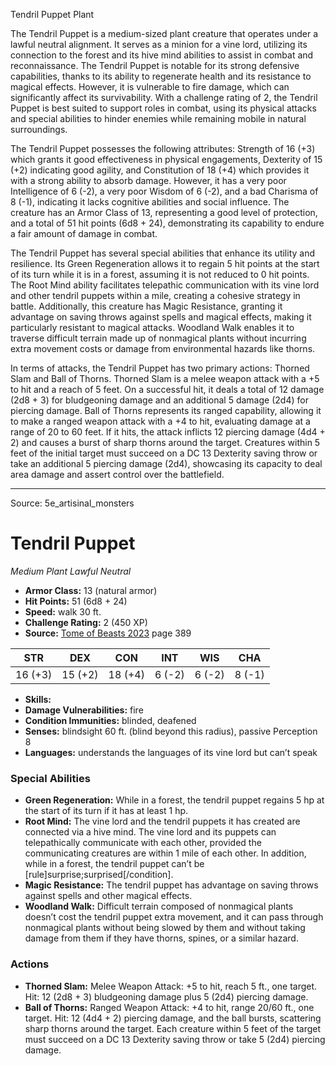 <MonsterName/>Tendril Puppet</MonsterName>
<CreatureType/>Plant</CreatureType>

<summary>The Tendril Puppet is a medium-sized plant creature that operates under a lawful neutral alignment. It serves as a minion for a vine lord, utilizing its connection to the forest and its hive mind abilities to assist in combat and reconnaissance. The Tendril Puppet is notable for its strong defensive capabilities, thanks to its ability to regenerate health and its resistance to magical effects. However, it is vulnerable to fire damage, which can significantly affect its survivability. With a challenge rating of 2, the Tendril Puppet is best suited to support roles in combat, using its physical attacks and special abilities to hinder enemies while remaining mobile in natural surroundings.</summary>

<detail>

The Tendril Puppet possesses the following attributes: Strength of 16 (+3) which grants it good effectiveness in physical engagements, Dexterity of 15 (+2) indicating good agility, and Constitution of 18 (+4) which provides it with a strong ability to absorb damage. However, it has a very poor Intelligence of 6 (-2), a very poor Wisdom of 6 (-2), and a bad Charisma of 8 (-1), indicating it lacks cognitive abilities and social influence. The creature has an Armor Class of 13, representing a good level of protection, and a total of 51 hit points (6d8 + 24), demonstrating its capability to endure a fair amount of damage in combat.

The Tendril Puppet has several special abilities that enhance its utility and resilience. Its Green Regeneration allows it to regain 5 hit points at the start of its turn while it is in a forest, assuming it is not reduced to 0 hit points. The Root Mind ability facilitates telepathic communication with its vine lord and other tendril puppets within a mile, creating a cohesive strategy in battle. Additionally, this creature has Magic Resistance, granting it advantage on saving throws against spells and magical effects, making it particularly resistant to magical attacks. Woodland Walk enables it to traverse difficult terrain made up of nonmagical plants without incurring extra movement costs or damage from environmental hazards like thorns.

In terms of attacks, the Tendril Puppet has two primary actions: Thorned Slam and Ball of Thorns. Thorned Slam is a melee weapon attack with a +5 to hit and a reach of 5 feet. On a successful hit, it deals a total of 12 damage (2d8 + 3) for bludgeoning damage and an additional 5 damage (2d4) for piercing damage. Ball of Thorns represents its ranged capability, allowing it to make a ranged weapon attack with a +4 to hit, evaluating damage at a range of 20 to 60 feet. If it hits, the attack inflicts 12 piercing damage (4d4 + 2) and causes a burst of sharp thorns around the target. Creatures within 5 feet of the initial target must succeed on a DC 13 Dexterity saving throw or take an additional 5 piercing damage (2d4), showcasing its capacity to deal area damage and assert control over the battlefield.</detail>



---

Source: 5e_artisinal_monsters

# Tendril Puppet

*Medium* *Plant* *Lawful Neutral*

- **Armor Class:** 13 (natural armor)
- **Hit Points:** 51 (6d8 + 24)
- **Speed:** walk 30 ft.
- **Challenge Rating:** 2 (450 XP)
- **Source:** [Tome of Beasts 2023](https://koboldpress.com/kpstore/product/tome-of-beasts-1-2023-edition/) page 389

| STR | DEX | CON | INT | WIS | CHA |
| --- | --- | --- | --- | --- | --- |
| 16 (+3) | 15 (+2) | 18 (+4) | 6 (-2) | 6 (-2) | 8 (-1) |

- **Skills:** 
- **Damage Vulnerabilities:** fire
- **Condition Immunities:** blinded, deafened
- **Senses:** blindsight 60 ft. (blind beyond this radius), passive Perception 8
- **Languages:** understands the languages of its vine lord but can’t speak

### Special Abilities

- **Green Regeneration:** While in a forest, the tendril puppet regains 5 hp at the start of its turn if it has at least 1 hp.
- **Root Mind:** The vine lord and the tendril puppets it has created are connected via a hive mind. The vine lord and its puppets can telepathically communicate with each other, provided the communicating creatures are within 1 mile of each other. In addition, while in a forest, the tendril puppet can’t be [rule]surprise;surprised[/condition].
- **Magic Resistance:** The tendril puppet has advantage on saving throws against spells and other magical effects.
- **Woodland Walk:** Difficult terrain composed of nonmagical plants doesn’t cost the tendril puppet extra movement, and it can pass through nonmagical plants without being slowed by them and without taking damage from them if they have thorns, spines, or a similar hazard.

### Actions

- **Thorned Slam:** Melee Weapon Attack: +5 to hit, reach 5 ft., one target. Hit: 12 (2d8 + 3) bludgeoning damage plus 5 (2d4) piercing damage.
- **Ball of Thorns:** Ranged Weapon Attack: +4 to hit, range 20/60 ft., one target. Hit: 12 (4d4 + 2) piercing damage, and the ball bursts, scattering sharp thorns around the target. Each creature within 5 feet of the target must succeed on a DC 13 Dexterity saving throw or take 5 (2d4) piercing damage.



